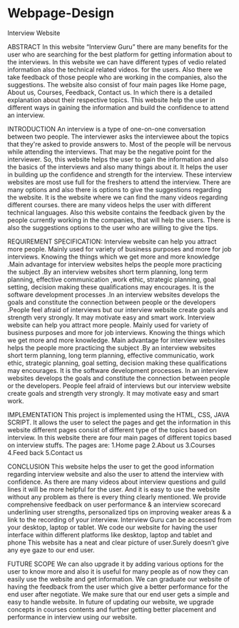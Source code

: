 # Webpage-Design
Interview  Website

ABSTRACT
In this website “Interview Guru” there are many benefits for the user who are searching for the best platform for getting information about to the interviews. In this website we can have different types of vedio related information also the technical related videos.  for the users.
Also there we take feedback of those people who are working in the companies, also the suggestions. The website also consist of four main pages like Home page, About us, Courses, Feedback, Contact us. In which there is a detailed explanation about their respective topics. This website help the user in different ways in gaining the information and build the confidence to attend an interview.
 
INTRODUCTION 
An interview is a type of one-on-one conversation between two people. The interviewer asks the interviewee about the topics that they're asked to provide answers to. Most of the people will be nervous while attending the interviews. That may be the negative point for the interviewer.
So, this website helps the user to gain the information and also the basics of the interviews and also many things about it.
It helps the user in building up the confidence and strength for the interview. These interview websites are most use full for the freshers to attend the interview. There are many options and also there is options to give the suggestions regarding the website. It is the website where we can find the many videos regarding different courses. there are many videos helps the user with different technical languages.
Also this website contains the feedback given by the people currently working in the companies, that will help the users. There is also the suggestions options to the user who are willing to give the tips.

REQUIREMENT SPECIFICATION:
Interview website can help you attract more people.
Mainly used for variety of business purposes and more for job interviews.
Knowing the things which we get more and more knowledge .Main advantage for interview websites helps the people more practicing the subject .By an interview websites short term planning, long term planning,  effective communication ,work ethic, strategic planning, goal setting, decision making these qualifications may encourages.
It is the software development processes .In an interview websites develops the goals and constitute the connection between people or the developers .People feel afraid of interviews but our interview website create goals and strength very strongly. It may motivate easy and smart work.
Interview website can help you attract more people. Mainly used for variety of business purposes and more for job interviews.
Knowing the things which we get more and more knowledge. Main advantage for interview websites helps the people more practicing the subject .By an interview websites short term planning, long term planning,  effective communicatio, work ethic, strategic planning, goal setting, decision making these qualifications may encourages.
It is the software development processes. In an interview websites develops the goals and constitute the connection between people or the developers. People feel afraid of interviews but our interview website create goals and strength very strongly. It may motivate easy and smart work.

IMPLEMENTATION
This project is implemented using the HTML, CSS, JAVA SCRIPT. It allows the user  to select the pages and get the information in this website different pages consist of  different type of the topics based on interview.
 In this website there are four main pages of different topics based on interview stuffs.
The pages are:
1.Home page
2.About us
3.Courses
4.Feed back
5.Contact us

CONCLUSION
This website helps the user to get the good information regarding interview website and also the user to attend the interview with confidence. As there are many videos about interview questions and guild lines it will be more helpful for the user. And it is easy to use the website without any problem as there is every thing clearly mentioned.
We provide  comprehensive feedback on user performance & an interview scorecard underlining user strengths, personalized tips on improving weaker areas & a link to the recording of your interview.
Interview Guru can be accessed from your desktop, laptop or tablet.
We code our  website for having the  user interface within different platforms like desktop, laptop and tablet and  phone This website has a neat and clear picture of user.Surely doesn’t give any eye gaze to our end user.
     
FUTURE SCOPE
We can also upgrade it by adding various options for the user to know more and also it is useful for many people as of now they can easily use the website and get information.
We can graduate our website of having the feedback from the user which give a better performance for the end user after negotiate.
We make sure that our end user gets a simple and easy to handle website. 
In future  of updating our website, we upgrade concepts in courses contents and further getting better placement and performance in interview using our website.

